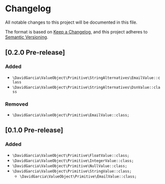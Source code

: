 # Changelog

All notable changes to this project will be documented in this file.

The format is based on [Keep a Changelog](https://keepachangelog.com/en/1.0.0/),
and this project adheres to [Semantic Versioning](https://semver.org/spec/v2.0.0.html).

## [0.2.0 Pre-release]

### Added

- `\DavidGarcia\ValueObject\Primitive\StringAlternatives\EmailValue::class`
- `\DavidGarcia\ValueObject\Primitive\StringAlternatives\DsnValue::class`

### Removed

- `\DavidGarcia\ValueObject\Primitive\EmailValue::class;`

## [0.1.0 Pre-release]

### Added

- `\DavidGarcia\ValueObject\Primitive\FloatValue::class;`
- `\DavidGarcia\ValueObject\Primitive\IntegerValue::class;`
- `\DavidGarcia\ValueObject\Primitive\NullValue::class;`
- `\DavidGarcia\ValueObject\Primitive\StringValue::class;`
    - `\DavidGarcia\ValueObject\Primitive\EmailValue::class;`
